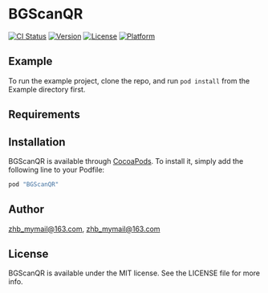 # BGScanQR

[![CI Status](http://img.shields.io/travis/zhb_mymail@163.com/BGScanQR.svg?style=flat)](https://travis-ci.org/zhb_mymail@163.com/BGScanQR)
[![Version](https://img.shields.io/cocoapods/v/BGScanQR.svg?style=flat)](http://cocoapods.org/pods/BGScanQR)
[![License](https://img.shields.io/cocoapods/l/BGScanQR.svg?style=flat)](http://cocoapods.org/pods/BGScanQR)
[![Platform](https://img.shields.io/cocoapods/p/BGScanQR.svg?style=flat)](http://cocoapods.org/pods/BGScanQR)

## Example

To run the example project, clone the repo, and run `pod install` from the Example directory first.

## Requirements

## Installation

BGScanQR is available through [CocoaPods](http://cocoapods.org). To install
it, simply add the following line to your Podfile:

```ruby
pod "BGScanQR"
```

## Author

zhb_mymail@163.com, zhb_mymail@163.com

## License

BGScanQR is available under the MIT license. See the LICENSE file for more info.
